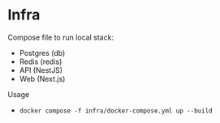 # Infra

Compose file to run local stack:
- Postgres (db)
- Redis (redis)
- API (NestJS)
- Web (Next.js)

Usage
- `docker compose -f infra/docker-compose.yml up --build`

